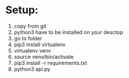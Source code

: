 # Setup:
1) copy from git
2) python3 have to be installed on your desctop
3) go to folder
4) pip3 install virtualenv
5) virtualenv venv
6) source venv/bin/activate
7) pip3 install -r requirements.txt
8) python3 api.py
